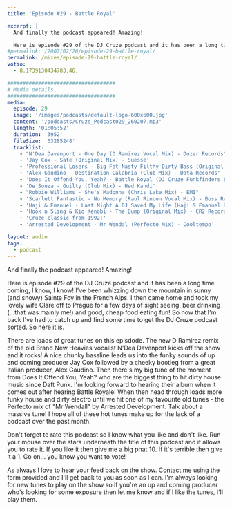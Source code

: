 ```yaml
---
title: 'Episode #29 - Battle Royal'

excerpt: |
  And finally the podcast appeared! Amazing!

  Here is episode #29 of the DJ Cruze podcast and it has been a long time coming, I know, I know! I've been whizzing down the mountain in sunny (and snowy) Sainte Foy in the French Alps. I then came home and took my lovely wife Clare off to Prague for a few days of sight seeing, beer drinking (...that was mainly me!) and good, cheap food eating fun! So now that I'm back I've had to catch up and find some time to get the DJ Cruze podcast sorted. So here it is...
#permalink: /2007/02/26/episode-29-battle-royal/
permalink: /mixes/episode-29-battle-royal/
votio:
  - 8.1739130434783,46,

###################################
# Media details
###################################
media:
  episode: 29
  image: '/images/podcasts/default-logo-600x600.jpg'
  content: '/podcasts/Cruze_Podcast029_260207.mp3'
  length: '01:05:52'
  duration: '3952'
  fileSize: '63285248'
  tracklist:
    - "N'Dea Davenport - One Day (D Ramirez Vocal Mix) - Dozer Records"
    - 'Jay Cox - Safe (Original Mix) - Suesse'
    - 'Professional Losers - Big Fat Nasty Filthy Dirty Bass (Original Mix) - Southern Fried Recordings'
    - 'Alex Gaudino - Destination Calabria (Club Mix) - Data Records'
    - 'Does It Offend You, Yeah? - Battle Royal (DJ Cruze Funkfinders Edit) - CDR'
    - 'De Souza - Guilty (Club Mix) - Hed Kandi'
    - "Robbie Williams - She's Madonna (Chris Lake Mix) - EMI"
    - 'Scarlett Fantastic - No Memory (Raul Rincon Vocal Mix) - Boss Records'
    - 'Haji & Emanuel - Last Night A DJ Saved My Life (Haji & Emanuel Remix) - Apollo Records'
    - 'Hook n Sling & Kid Kenobi - The Bump (Original Mix) - CR2 Records'
    - 'Cruze classic from 1992:'
    - 'Arrested Development - Mr Wendal (Perfecto Mix) - Cooltempo'

layout: audio
tags:
  - podcast
---
```


And finally the podcast appeared! Amazing!

Here is episode #29 of the DJ Cruze podcast and it has been a long time coming, I know, I know! I've been whizzing down the mountain in sunny (and snowy) Sainte Foy in the French Alps. I then came home and took my lovely wife Clare off to Prague for a few days of sight seeing, beer drinking (...that was mainly me!) and good, cheap food eating fun! So now that I'm back I've had to catch up and find some time to get the DJ Cruze podcast sorted. So here it is.

There are loads of great tunes on this episdode. The new D Ramirez remix of the old Brand New Heavies vocalist N'Dea Davenport kicks off the show and it rocks! A nice chunky bassline leads us into the funky sounds of up and coming producer Jay Cox followed by a cheeky bootleg from a great Italian producer, Alex Gaudino. Then there's my big tune of the moment from Does It Offend You, Yeah? who are the biggest thing to hit dirty house music since Daft Punk. I'm looking forward to hearing their album when it comes out after hearing Battle Royale! When then head through loads more funky house and dirty electro until we hit one of my favourite old tunes - the Perfecto mix of "Mr Wendall" by Arrested Development. Talk about a massive tune! I hope all of these hot tunes make up for the lack of a podcast over the past month.

Don't forget to rate this podcast so I know what you like and don't like. Run your mouse over the stars underneath the title of this podcast and it allows you to rate it. If you like it then give me a big phat 10. If it's terrible then give it a 1. Go on... you know you want to vote!

As always I love to hear your feed back on the show. [Contact me][1] using the form provided and I'll get back to you as soon as I can. I'm always looking for new tunes to play on the show so if you're an up and coming producer who's looking for some exposure then let me know and if I like the tunes, I'll play them.

[1]: /contact
